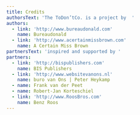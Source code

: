 ```yaml
---
title: Credits
authorsText: 'The ToDon’tCo. is a project by  '
authors:
  - link: 'http://www.bureaudonald.com'
    name: Bureaudonald
  - link: 'http://www.acertainmissbrown.com'
    name: A Certain Miss Brown
partnersText: 'inspired and supported by '
partners:
  - link: 'http://bispublishers.com'
    name: BIS Publishers
  - link: 'http://www.websitevanons.nl'
    name: buro van Ons | Peter Heykamp
  - name: Frank van der Peet
  - name: Robert-Jan Korteschiel
  - link: 'http://www.RoosBros.com'
    name: Benz Roos
---
```


